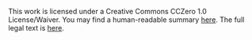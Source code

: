 This work is licensed under a Creative Commons CCZero 1.0 License/Waiver. You may find a human-readable summary [here](https://creativecommons.org/publicdomain/zero/1.0/). The full legal text is [here](./CC0.html).
